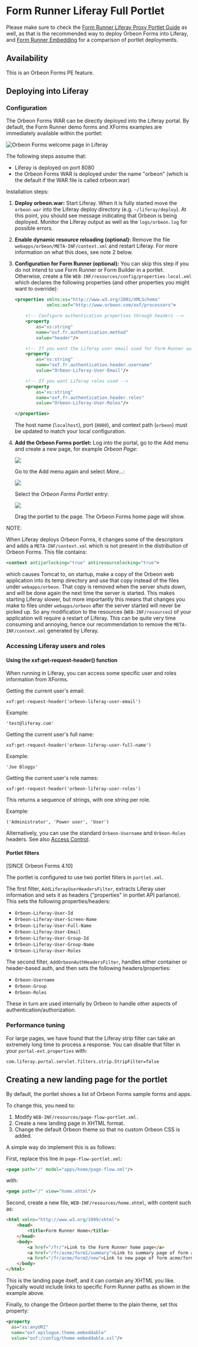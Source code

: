 # Form Runner Liferay Full Portlet

<!-- toc -->

Please make sure to check the [Form Runner Liferay Proxy Portlet Guide](../../form-runner/link-embed/liferay-proxy-portlet.md)
as well, as that is the recommended way to deploy Orbeon Forms into Liferay, and [Form Runner Embedding](../../form-runner/link-embed/images/embedding.png)
for a comparison of portlet deployments.

## Availability

This is an Orbeon Forms PE feature.

## Deploying into Liferay

### Configuration

The Orbeon Forms WAR can be directly deployed into the Liferay portal. By default, the Form Runner demo forms and XForms examples are immediately available within the portlet:

![Orbeon Forms welcome page in Liferay](images/liferay-full-home.png)

The following steps assume that:

* Liferay is deployed on port 8080
* the Orbeon Forms WAR is deployed under the name "orbeon" (which is the default if the WAR file is called orbeon.war)

Installation steps:

1. __Deploy orbeon.war:__ Start Liferay. When it is fully started move the `orbeon.war` into the Liferay deploy directory (e.g. `~/liferay/deploy`). At this point, you should see message indicating that Orbeon is being deployed. Monitor the Liferay output as well as the `logs/orbeon.log` for possible errors.


2. __Enable dynamic resource reloading (optional):__ Remove the file `webapps/orbeon/META-INF/context.xml` and restart Liferay. For more information on what this does, see note 2 below.


3. __Configuration for Form Runner (optional):__ You can skip this step if you do not intend to use Form Runner or Form Builder in a portlet. Otherwise, create a file `WEB-INF/resources/config/properties-local.xml` which declares the following properties (and other properties you might want to override):

    ```xml
    <properties xmlns:xs="http://www.w3.org/2001/XMLSchema"
                xmlns:oxf="http://www.orbeon.com/oxf/processors">

        <!-- Configure authentication properties through headers -->
        <property
            as="xs:string"
            name="oxf.fr.authentication.method"
            value="header"/>

        <!-- If you want the Liferay user email used for Form Runner authentication -->
        <property
            as="xs:string"
            name="oxf.fr.authentication.header.username"
            value="Orbeon-Liferay-User-Email"/>

        <!-- If you want Liferay roles used -->
        <property
            as="xs:string"
            name="oxf.fr.authentication.header.roles"
            value="Orbeon-Liferay-User-Roles"/>

    </properties>
    ```

    The host name (`localhost`), port (`8080`), and context path (`orbeon`) must be updated to match your local configuration.

4. __Add the Orbeon Forms portlet:__ Log into the portal, go to the Add menu and create a new page, for example _Orbeon Page_:

    ![](images/liferay-add-page.png)

    Go to the Add menu again and select _More…_:

    ![](images/liferay-add-more.png)

    Select the _Orbeon Forms Portlet_ entry:

    ![](images/liferay-applications.png)

    Drag the portlet to the page. The Orbeon Forms home page will show.

NOTE:

When Liferay deploys Orbeon Forms, it changes some of the descriptors and adds a `META-INF/context.xml` which is not
present in the distribution of Orbeon Forms. This file contains:

```xml
<context antijarlocking="true" antiresourcelocking="true">
```

which causes Tomcat to, on startup, make a copy of the Orbeon web application into its temp directory and use that
copy instead of the files under `webapps/orbeon`. That copy is removed when the server shuts down, and will be
done again the next time the server is started. This makes starting Liferay slower, but more importantly this means
that changes you make to files under `webapps/orbeon` after the server started will never be picked up. So any
modification to the resources (`WEB-INF/resources`) of your application will require a restart of Liferay.
This  can be quite very time consuming and annoying, hence our recommendation to remove the `META-INF/context.xml`
generated by Liferay.

### Accessing Liferay users and roles

#### Using the xxf:get-request-header() function

When running in Liferay, you can access some specific user and roles information from XForms.

Getting the current user's email:

```xpath
xxf:get-request-header('orbeon-liferay-user-email')
```

Example:

`'test@liferay.com'`

Getting the current user's full name:

```xpath
xxf:get-request-header('orbeon-liferay-user-full-name')
```

Example:

`'Joe Bloggs'`

Getting the current user's role names:

```xpath
xxf:get-request-header('orbeon-liferay-user-roles')
```

This returns a sequence of strings, with one string per role.

Example:

`('Administrator', 'Power user', 'User')`

Alternatively, you can use the standard `Orbeon-Username` and `Orbeon-Roles` headers. See also [Access Control](../../form-runner/access-control/README.md).

#### Portlet filters

[SINCE Orbeon Forms 4.10]

The portlet is configured to use two portlet filters in `portlet.xml`.

The first filter, `AddLiferayUserHeadersFilter`, extracts Liferay user information and sets it as headers ("properties" in portlet API parlance). This sets the following properties/headers:

- `Orbeon-Liferay-User-Id`
- `Orbeon-Liferay-User-Screen-Name`
- `Orbeon-Liferay-User-Full-Name`
- `Orbeon-Liferay-User-Email`
- `Orbeon-Liferay-User-Group-Id`
- `Orbeon-Liferay-User-Group-Name`
- `Orbeon-Liferay-User-Roles`

The second filter, `AddOrbeonAuthHeadersFilter`, handles either container or header-based auth, and then sets the following headers/properties:

- `Orbeon-Username`
- `Orbeon-Group`
- `Orbeon-Roles`

These in turn are used internally by Orbeon to handle other aspects of authentication/authorization.

### Performance tuning

For large pages, we have found that the Liferay strip filter can take an extremely long time to process a response.
You can disable that filter in your `portal-ext.properties` with:

```
com.liferay.portal.servlet.filters.strip.StripFilter=false
```

## Creating a new landing page for the portlet

By default, the portlet shows a list of Orbeon Forms sample forms and apps.

To change this, you need to:

1. Modify `WEB-INF/resources/page-flow-portlet.xml.`
2. Create a new landing page in XHTML format.
3. Change the default Orbeon theme so that no custom Orbeon CSS is added.

A simple way do implement this is as follows:

First, replace this line in `page-flow-portlet.xml`:

```xml
<page path="/" model="apps/home/page-flow.xml"/>
```

with:

```xml
<page path="/" view="home.xhtml"/>
```

Second, create a new file, `WEB-INF/resources/home.xhtml`, with content such as:

```html
<html xmlns="http://www.w3.org/1999/xhtml">
    <head>
        <title>Form Runner Home</title>
    </head>
    <body>
        <a href="/fr/">Link to the Form Runner home page</a>
        <a href="/fr/acme/form1/summary">Link to summary page of form acme/form1</a>
        <a href="/fr/acme/form2/new">Link to new page of form acme/form2</a>
    </body>
</html>
```

This is the landing page itself, and it can contain any XHTML you like. Typically would include links to specific Form Runner paths as shown in the example above.

Finally, to change the Orbeon portlet theme to the plain theme, set this property:

```xml
<property
  as="xs:anyURI"
  name="oxf.epilogue.theme.embeddable"
  value="oxf:/config/theme-embeddable.xsl"/>
```
